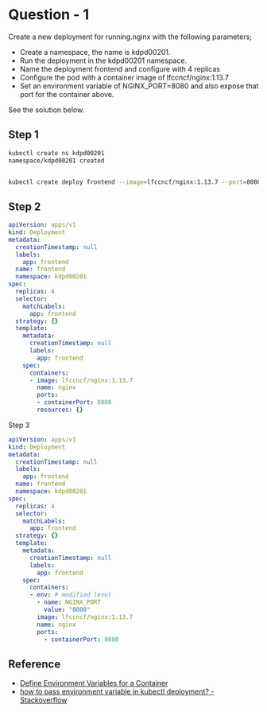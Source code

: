 # Question - 1

Create a new deployment for running.nginx with the following parameters;

- Create a namespace, the name is kdpd00201.
- Run the deployment in the kdpd00201 namespace. 
- Name the deployment frontend and configure with 4 replicas
- Configure the pod with a container image of lfccncf/nginx:1.13.7
- Set an environment variable of NGINX_PORT=8080 and also expose that port for the container above.

See the solution below.

## Step 1
```sh
kubectl create ns kdpd00201
namespace/kdpd00201 created


kubectl create deploy frontend --image=lfccncf/nginx:1.13.7 --port=8080 --namespace=kdpd00201 --replicas=4  --dry-run=client -o yaml
```

## Step 2
```yaml
apiVersion: apps/v1
kind: Deployment
metadata:
  creationTimestamp: null
  labels:
    app: frontend
  name: frontend
  namespace: kdpd00201
spec:
  replicas: 4
  selector:
    matchLabels:
      app: frontend
  strategy: {}
  template:
    metadata:
      creationTimestamp: null      
      labels:
        app: frontend
    spec:
      containers:
      - image: lfccncf/nginx:1.13.7
        name: nginx
        ports:
        - containerPort: 8080      
        resources: {}
```

Step 3
```yml
apiVersion: apps/v1
kind: Deployment
metadata:
  creationTimestamp: null
  labels:
    app: frontend
  name: frontend
  namespace: kdpd00201
spec:
  replicas: 4
  selector:
    matchLabels:
      app: frontend
  strategy: {}
  template:
    metadata:
      creationTimestamp: null      
      labels:
        app: frontend
    spec:
      containers:
      - env: # modified level
        - name: NGINX_PORT
          value: "8080"
        image: lfccncf/nginx:1.13.7
        name: nginx
        ports:  
          - containerPort: 8080
```

## Reference
- [Define Environment Variables for a Container](https://kubernetes.io/docs/tasks/inject-data-application/define-environment-variable-container/)
- [how to pass environment variable in kubectl deployment? - Stackoverflow](https://stackoverflow.com/questions/56003777/how-to-pass-environment-variable-in-kubectl-deployment/68335855#68335855)
